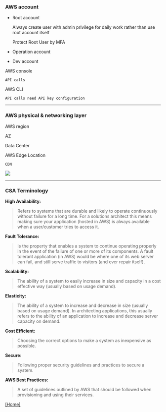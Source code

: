 ### AWS account
 - Root account

    Always create user with admin privilege for daily work rather than use root account itself

    Protect Root User by MFA

 - Operation account
 - Dev account

AWS console 

    API calls

AWS CLI
   
    API calls need API key configuration

---
### AWS physical & networking layer 

AWS region

AZ

Data Center

AWS Edge Location

    CDN

![](https://github.com/lannyzhujin/AWS_CSA_Feb_2018/blob/master/AWS_CSA-Associate/img/Physical_Networking_layer.PNG)

---

### CSA Terminology 

**High Availability:**
 > Refers to systems that are durable and likely to operate continuously without failure for a long time. For a solutions architect this means making sure your application (hosted in AWS) is always available when a user/customer tries to access it. 

**Fault Tolerance:**  

 > Is the property that enables a system to continue operating properly in the event of the failure of one or more of its components. A fault tolerant application (in AWS) would be where one of its web server can fail, and still serve traffic to visitors (and ever repair itself). 

**Scalability:**

 > The ability of a system to easily increase in size and capacity in a cost effective way (usually based on usage demand). 

**Elasticity:**

 > The ability of a system to increase and decrease in size (usually based on usage demand). In architecting applications, this usually refers to the ability of an application to increase and decrease server capacity on demand. 

**Cost Efficient:**

 > Choosing the correct options to make a system as inexpensive as possible. 

**Secure:**

 > Following proper security guidelines and practices to secure a system. 

**AWS Best Practices:**

 > A set of guidelines outlined by AWS that should be followed when provisioning and using their services. 

[[Home]](https://github.com/lannyzhujin/AWS_CSA_Feb_2018/blob/master/AWS_CSA-Associate/Home.md)
